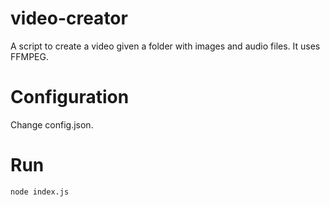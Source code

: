 # video-creator
A script to create a video given a folder with images and audio files. It uses FFMPEG.

# Configuration
Change config.json.

# Run
```
node index.js
```